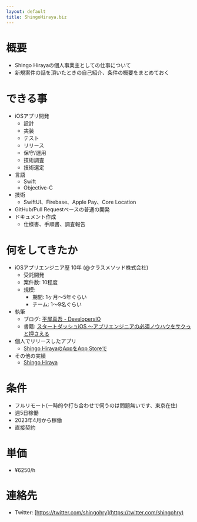 ```yaml
---
layout: default
title: ShingoHiraya.biz
---
```


# 概要
- Shingo Hirayaの個人事業主としての仕事について
- 新規案件の話を頂いたときの自己紹介、条件の概要をまとめておく

# できる事
- iOSアプリ開発
    - 設計
    - 実装
    - テスト
    - リリース
    - 保守/運用
    - 技術調査
    - 技術選定
- 言語
    - Swift
    - Objective-C
- 技術
    - SwiftUI、Firebase、Apple Pay、Core Location
- GitHub/Pull Requestベースの普通の開発
- ドキュメント作成
    - 仕様書、手順書、調査報告

# 何をしてきたか
- iOSアプリエンジニア歴 10年 (@クラスメソッド株式会社)
    - 受託開発
    - 案件数: 10程度
    - 規模: 
        - 期間: 1ヶ月〜5年ぐらい
        - チーム: 1〜9名ぐらい
- 執筆
    - ブログ: [平屋真吾 - DevelopersIO](https://dev.classmethod.jp/author/hiraya-shingo/)
    - 書籍: [スタートダッシュiOS 〜アプリエンジニアの必須ノウハウをサクっと押さえる](https://gihyo.jp/book/2020/978-4-297-11403-9)
- 個人でリリースしたアプリ
    - [Shingo HirayaのAppをApp Storeで](https://apps.apple.com/jp/developer/shingo-hiraya/id495072964)
- その他の実績
    - [Shingo Hiraya](https://shingohry.github.io/)

# 条件
- フルリモート(一時的や打ち合わせで伺うのは問題無いです、東京在住)
- 週5日稼働
- 2023年4月から稼働
- 直接契約

# 単価
- ¥6250/h

# 連絡先
- Twitter: [https://twitter.com/shingohry](https://twitter.com/shingohry)
